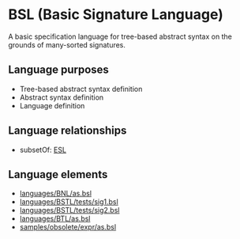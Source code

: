 # BSL (Basic Signature Language)
A basic specification language for tree-based abstract syntax on the grounds of many-sorted signatures.
## Language purposes
* Tree-based abstract syntax definition
* Abstract syntax definition
* Language definition

## Language relationships
* subsetOf: [ESL](http://softlang.github.io/yas/languages/esl.html)

## Language elements
* [languages/BNL/as.bsl](https://github.com/softlang/yas/blob/master/languages/BNL/as.bsl)
* [languages/BSTL/tests/sig1.bsl](https://github.com/softlang/yas/blob/master/languages/BSTL/tests/sig1.bsl)
* [languages/BSTL/tests/sig2.bsl](https://github.com/softlang/yas/blob/master/languages/BSTL/tests/sig2.bsl)
* [languages/BTL/as.bsl](https://github.com/softlang/yas/blob/master/languages/BTL/as.bsl)
* [samples/obsolete/expr/as.bsl](https://github.com/softlang/yas/blob/master/samples/obsolete/expr/as.bsl)
